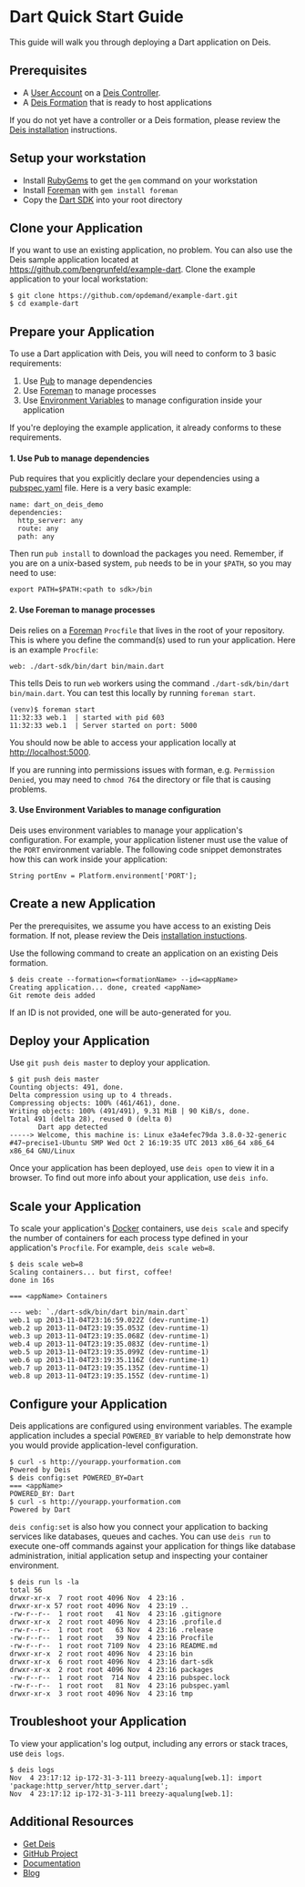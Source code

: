 # Dart Quick Start Guide

This guide will walk you through deploying a Dart application on Deis.

## Prerequisites

* A [User Account](http://docs.deis.io/en/latest/client/register/) on a [Deis Controller](http://docs.deis.io/en/latest/terms/controller/).
* A [Deis Formation](http://docs.deis.io/en/latest/gettingstarted/concepts/#formations) that is ready to host applications

If you do not yet have a controller or a Deis formation, please review the [Deis installation](http://docs.deis.io/en/latest/gettingstarted/installation/) instructions.

## Setup your workstation

* Install [RubyGems](http://rubygems.org/pages/download) to get the `gem` command on your workstation
* Install [Foreman](http://ddollar.github.com/foreman/) with `gem install foreman`
* Copy the [Dart SDK](https://www.dartlang.org/tools/sdk/) into your root directory

## Clone your Application

If you want to use an existing application, no problem.  You can also use the Deis sample application located at <https://github.com/bengrunfeld/example-dart>.  Clone the example application to your local workstation:

    $ git clone https://github.com/opdemand/example-dart.git
    $ cd example-dart

## Prepare your Application

To use a Dart application with Deis, you will need to conform to 3 basic requirements:

 1. Use [Pub](http://pub.dartlang.org/doc/) to manage dependencies
 2. Use [Foreman](http://ddollar.github.com/foreman/) to manage processes
 3. Use [Environment Variables](https://help.ubuntu.com/community/EnvironmentVariables) to manage configuration inside your application

If you're deploying the example application, it already conforms to these requirements.

#### 1. Use Pub to manage dependencies

Pub requires that you explicitly declare your dependencies using a [pubspec.yaml](http://pub.dartlang.org/doc/) file. Here is a very basic example:

	name: dart_on_deis_demo
	dependencies:
	  http_server: any
	  route: any
	  path: any

Then run `pub install` to download the packages you need. Remember, if you are on a unix-based system, `pub` needs to be in your `$PATH`, so you may need to use:

	export PATH=$PATH:<path to sdk>/bin

#### 2. Use Foreman to manage processes

Deis relies on a [Foreman](http://ddollar.github.com/foreman/) `Procfile` that lives in the root of your repository.  This is where you define the command(s) used to run your application.  Here is an example `Procfile`:

	web: ./dart-sdk/bin/dart bin/main.dart

This tells Deis to run `web` workers using the command `./dart-sdk/bin/dart bin/main.dart`. You can test this locally by running `foreman start`.

	(venv)$ foreman start
	11:32:33 web.1  | started with pid 603
	11:32:33 web.1  | Server started on port: 5000

You should now be able to access your application locally at <http://localhost:5000>.

If you are running into permissions issues with forman, e.g. `Permission Denied`, you may need to `chmod 764` the directory or file that is causing problems.

#### 3. Use Environment Variables to manage configuration

Deis uses environment variables to manage your application's configuration. For example, your application listener must use the value of the `PORT` environment variable. The following code snippet demonstrates how this can work inside your application:

    String portEnv = Platform.environment['PORT'];

## Create a new Application

Per the prerequisites, we assume you have access to an existing Deis formation. If not, please review the Deis [installation instuctions](http://docs.deis.io/en/latest/gettingstarted/installation/).

Use the following command to create an application on an existing Deis formation.

    $ deis create --formation=<formationName> --id=<appName>
	Creating application... done, created <appName>
	Git remote deis added
    
If an ID is not provided, one will be auto-generated for you.

## Deploy your Application

Use `git push deis master` to deploy your application.

	$ git push deis master
	Counting objects: 491, done.
	Delta compression using up to 4 threads.
	Compressing objects: 100% (461/461), done.
	Writing objects: 100% (491/491), 9.31 MiB | 90 KiB/s, done.
	Total 491 (delta 28), reused 0 (delta 0)
	       Dart app detected
	-----> Welcome, this machine is: Linux e3a4efec79da 3.8.0-32-generic #47~precise1-Ubuntu SMP Wed Oct 2 16:19:35 UTC 2013 x86_64 x86_64 x86_64 GNU/Linux

Once your application has been deployed, use `deis open` to view it in a browser. To find out more info about your application, use `deis info`.

## Scale your Application

To scale your application's [Docker](http://docker.io) containers, use `deis scale` and specify the number of containers for each process type defined in your application's `Procfile`. For example, `deis scale web=8`.

	$ deis scale web=8
	Scaling containers... but first, coffee!
	done in 16s
	
	=== <appName> Containers
	
	--- web: `./dart-sdk/bin/dart bin/main.dart`
	web.1 up 2013-11-04T23:16:59.022Z (dev-runtime-1)
	web.2 up 2013-11-04T23:19:35.053Z (dev-runtime-1)
	web.3 up 2013-11-04T23:19:35.068Z (dev-runtime-1)
	web.4 up 2013-11-04T23:19:35.083Z (dev-runtime-1)
	web.5 up 2013-11-04T23:19:35.099Z (dev-runtime-1)
	web.6 up 2013-11-04T23:19:35.116Z (dev-runtime-1)
	web.7 up 2013-11-04T23:19:35.135Z (dev-runtime-1)
	web.8 up 2013-11-04T23:19:35.155Z (dev-runtime-1)


## Configure your Application

Deis applications are configured using environment variables. The example application includes a special `POWERED_BY` variable to help demonstrate how you would provide application-level configuration. 

	$ curl -s http://yourapp.yourformation.com
	Powered by Deis
	$ deis config:set POWERED_BY=Dart
	=== <appName>
	POWERED_BY: Dart
	$ curl -s http://yourapp.yourformation.com
	Powered by Dart

`deis config:set` is also how you connect your application to backing services like databases, queues and caches. You can use `deis run` to execute one-off commands against your application for things like database administration, initial application setup and inspecting your container environment.

	$ deis run ls -la
	total 56
	drwxr-xr-x  7 root root 4096 Nov  4 23:16 .
	drwxr-xr-x 57 root root 4096 Nov  4 23:19 ..
	-rw-r--r--  1 root root   41 Nov  4 23:16 .gitignore
	drwxr-xr-x  2 root root 4096 Nov  4 23:16 .profile.d
	-rw-r--r--  1 root root   63 Nov  4 23:16 .release
	-rw-r--r--  1 root root   39 Nov  4 23:16 Procfile
	-rw-r--r--  1 root root 7109 Nov  4 23:16 README.md
	drwxr-xr-x  2 root root 4096 Nov  4 23:16 bin
	drwxr-xr-x  6 root root 4096 Nov  4 23:16 dart-sdk
	drwxr-xr-x  2 root root 4096 Nov  4 23:16 packages
	-rw-r--r--  1 root root  714 Nov  4 23:16 pubspec.lock
	-rw-r--r--  1 root root   81 Nov  4 23:16 pubspec.yaml
	drwxr-xr-x  3 root root 4096 Nov  4 23:16 tmp

## Troubleshoot your Application

To view your application's log output, including any errors or stack traces, use `deis logs`.

    $ deis logs
	Nov  4 23:17:12 ip-172-31-3-111 breezy-aqualung[web.1]: import 'package:http_server/http_server.dart';
	Nov  4 23:17:12 ip-172-31-3-111 breezy-aqualung[web.1]: 

## Additional Resources

* [Get Deis](http://deis.io/get-deis/)
* [GitHub Project](https://github.com/opdemand/deis)
* [Documentation](http://docs.deis.io/)
* [Blog](http://deis.io/blog/)
